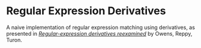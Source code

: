 # Regular Expression Derivatives #
A naive implementation of regular expression matching using derivatives, as
presented in [*Regular-expression derivatives reexamined*][reexamined] by
Owens, Reppy, Turon.

[reexamined]: http://www.mpi-sws.org/~turon/re-deriv.pdf
